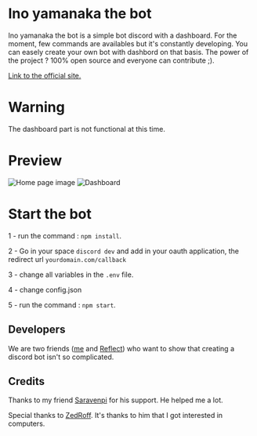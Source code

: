 # Ino yamanaka the bot
Ino yamanaka the bot is a simple bot discord with a dashboard. For the moment, few commands are availables but it's constantly developing.
You can easely create your own bot with dashbord on that basis.
The power of the project ? 100% open source and everyone can contribute ;).

[Link to the official site.](http://www.ino-yamanaka.tk/)

# Warning
The dashboard part is not functional at this time.

# Preview
![Home page image](https://i.imgur.com/btKKFDe.png "Home page")
![Dashboard](https://i.imgur.com/hXBcnc6.png "Dashboard")

# Start the bot
1 - run the command : `npm install`.

2 - Go in your space `discord dev` and add in your oauth application, the redirect url `yourdomain.com/callback`

3 - change all variables in the `.env` file.

4 - change config.json

5 - run the command : `npm start`.

## Developers
We are two friends ([me](https://github.com/Aaaaalpha) and [Reflect](https://github.com/B3t4Reflect)) who want to show that creating a discord bot isn't so complicated.

## Credits
Thanks to my friend [Saravenpi](https://github.com/saravenpi) for his support. He helped me a lot.

Special thanks to [ZedRoff](https://github.com/ZedRoff). It's thanks to him that I got interested in computers.
